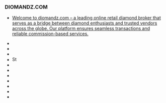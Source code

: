 <div class="diomandz-intro">
  <h3 class="h5 text-white mb-4">DIOMANDZ.COM</h3>
  <ul class="list-inline">
    <li class="list-inline-item">
      <a href="#">
        <i class="bi bi-layers"></i> 
        Welcome to diomandz.com – a leading online retail diamond broker that serves as a bridge between diamond enthusiasts and trusted vendors across the globe. Our platform ensures seamless transactions and reliable commission-based services.
      </a>
    </li>
  </ul>

  <div class="social_icons mt-3">
    <ul class="list-inline">
      <li class="list-inline-item">
        <a href="https://linkedin.com/company/diomandz" target="_blank" title="LinkedIn" class="linkedin">
          <i class="fa-brands fa-linkedin-in"></i>
        </a>
      </li>
      <li class="list-inline-item">
        <a href="https://www.facebook.com/profile.php?id=100068325443200" target="_blank" title="Facebook" class="facebook">
          <i class="fa-brands fa-facebook-f"></i>
        </a>
      </li>
      <li class="list-inline-item">
        <a href="https://www.instagram.com/diomandz_com/" target="_blank" title="Instagram" class="instagram">
          <i class="fa-brands fa-instagram"></i>
        </a>
      </li>
      <li class="list-inline-item">
        <a href="https://www.statscrop.com/www/diomandz.com" target="_blank" title="StatsCrop">
          <img width="15" height="15" src="https://static.statscrop.com/img/stats.png" alt="StatsCrop">
        </a>
      </li>
      <li class="list-inline-item">
        <a href="https://www.youtube.com/@Diomandz" target="_blank" title="YouTube" class="youtube">
          <i class="fa-brands fa-youtube"></i>
        </a>
      </li>
      <li class="list-inline-item">
        <a href="https://www.pinterest.com/Diomandz_com" target="_blank" title="Pinterest" class="pinterest">
          <i class="fa-brands fa-pinterest"></i>
        </a>
      </li>
      <li class="list-inline-item">
        <a href="https://www.pricescope.com/" target="_blank" title="PriceScope" class="pricescope">
          <i class="fas fa-gem"></i>
        </a>
      </li>
      <li class="list-inline-item">
        <a href="https://linktr.ee/diomandz" target="_blank" title="Linktree" class="linktree">
          <i class="fas fa-link"></i>
        </a>
      </li>
      <li class="list-inline-item">
        <a href="https://wellfound.com/company/diomandz" target="_blank" title="Wellfound" class="wellfound">
          <i class="fas fa-briefcase"></i>
        </a>
      </li>
      <li class="list-inline-item">
        <a href="https://www.f6s.com/diomandz" target="_blank" title="F6S" class="f6s">
          <i class="fas fa-seedling"></i>
        </a>
      </li>
      <li class="list-inline-item">
        <a href="https://www.crunchbase.com/organization/diomandz" target="_blank" title="Crunchbase" class="crunchbase">
          <i class="fas fa-chart-line"></i>
        </a>
      </li>
    </ul>
  </div>
</div>
